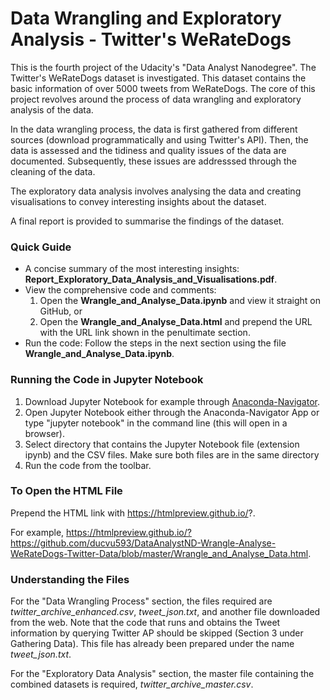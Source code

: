 # Data Wrangling and Exploratory Analysis - Twitter's WeRateDogs
This is the fourth project of the Udacity's "Data Analyst Nanodegree". The Twitter's WeRateDogs dataset is investigated. This dataset contains the basic information of over 5000 tweets from WeRateDogs. The core of this project revolves around the process of data wrangling and exploratory analysis of the data. 

In the data wrangling process, the data is first gathered from different sources (download programmatically and using Twitter's API).
Then, the data is assessed and the tidiness and quality issues of the data are documented. 
Subsequently, these issues are addresssed through the cleaning of the data.

The exploratory data analysis involves analysing the data and creating visualisations to convey interesting insights about the dataset.

A final report is provided to summarise the findings of the dataset.

### Quick Guide

- A concise summary of the most interesting insights: **Report_Exploratory_Data_Analysis_and_Visualisations.pdf**. 
- View the comprehensive code and comments: 
    1. Open the **Wrangle_and_Analyse_Data.ipynb** and view it straight on GitHub, or
    2. Open the **Wrangle_and_Analyse_Data.html** and prepend the URL with the URL link shown in the penultimate section.
- Run the code: Follow the steps in the next section using the file **Wrangle_and_Analyse_Data.ipynb**.


### Running the Code in Jupyter Notebook 

1. Download Jupyter Notebook for example through [Anaconda-Navigator](https://docs.anaconda.com/anaconda/navigator/).
2. Open Jupyter Notebook either through the Anaconda-Navigator App or type "jupyter notebook" in the command line (this will open in a browser).
3. Select directory that contains the Jupyter Notebook file (extension ipynb) and the CSV files. Make sure both files are in the same directory
4. Run the code from the toolbar.

### To Open the HTML File

Prepend the HTML link with https://htmlpreview.github.io/?. 

For example, https://htmlpreview.github.io/?https://github.com/ducvu593/DataAnalystND-Wrangle-Analyse-WeRateDogs-Twitter-Data/blob/master/Wrangle_and_Analyse_Data.html.

### Understanding the Files

For the "Data Wrangling Process" section, the files required are *twitter_archive_enhanced.csv*, *tweet_json.txt*, and another file downloaded from the web. 
Note that the code that runs and obtains the Tweet information by querying Twitter AP should be skipped (Section 3 under Gathering Data). 
This file has already been prepared under the name *tweet_json.txt*.

For the "Exploratory Data Analysis" section, the master file containing the combined datasets is required, *twitter_archive_master.csv*.
